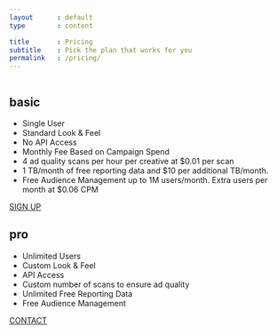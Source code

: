 ```yaml
---
layout      : default
type        : content

title       : Pricing
subtitle    : Pick the plan that works for you
permalink   : /pricing/
---
```



<div data-role='pricing'>
  <div data-role='basic'>
    <img />
    <h2>basic</h2>
    <ul>
      <li>Single User</li>
      <li>Standard Look & Feel</li>
      <li>No API Access</li>
      <li>Monthly Fee Based on Campaign Spend</li>
      <li>4 ad quality scans per hour per creative at $0.01 per scan</li>
      <li>1 TB/month of free reporting data and $10 per additional TB/month.</li>
      <li>Free Audience Management up to 1M users/month. Extra users per month at $0.06 CPM</li>
    </ul>
    <a href='https://console.mediasmart.io/signup?%REFERER%' class='button large primary signup-link'>SIGN UP</a>
  </div>

  <div data-role='pro'>
    <img />
    <h2>pro</h2>
    <ul>
      <li>Unlimited Users</li>
      <li>Custom Look & Feel</li>
      <li>API Access</li>
      <li>Custom number of scans to ensure ad quality</li>
      <li>Unlimited Free Reporting Data</li>
      <li>Free Audience Management</li>
    </ul>
    <a href='/contact' class='button large'>CONTACT</a>
  </div>
</div>
